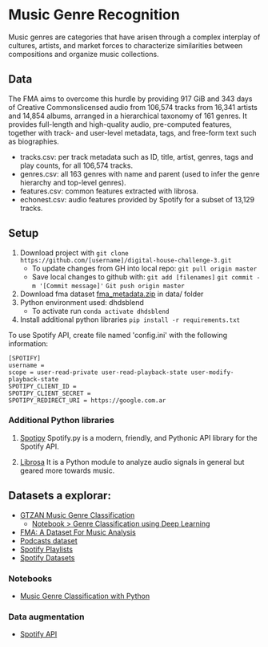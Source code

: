 # Music Genre Recognition

Music genres are categories that have arisen through a complex interplay of cultures, artists, and market forces to characterize similarities between compositions and organize music collections.


## Data

The FMA aims to overcome this hurdle by providing 917 GiB and 343 days of Creative Commonslicensed audio from 106,574 tracks from 16,341 artists and 14,854 albums, arranged in a hierarchical taxonomy of 161 genres. It provides full-length and high-quality audio, pre-computed features, together with track- and user-level metadata, tags, and free-form text such as biographies.

- tracks.csv: per track metadata such as ID, title, artist, genres, tags and play counts, for all 106,574 tracks.
- genres.csv: all 163 genres with name and parent (used to infer the genre hierarchy and top-level genres).
- features.csv: common features extracted with librosa.
- echonest.csv: audio features provided by Spotify for a subset of 13,129 tracks.

## Setup

1. Download project with 
`git clone https://github.com/[username]/digital-house-challenge-3.git`
    - To update changes from GH into local repo: 
        `git pull origin master`
    - Save local changes to github with:
        `git add [filenames]`
        `git commit -m '[Commit message]'`
        `Git push origin master`
2. Download fma dataset [fma_metadata.zip](https://os.unil.cloud.switch.ch/fma/fma_metadata.zip) in data/ folder
3. Python environment used: dhdsblend
    - To activate run `conda activate dhdsblend`
4. Install additional python libraries `pip install -r requirements.txt`


To use Spotify API, create file named 'config.ini' with the following information:

```
[SPOTIFY]
username = 
scope = user-read-private user-read-playback-state user-modify-playback-state
SPOTIPY_CLIENT_ID = 
SPOTIPY_CLIENT_SECRET = 
SPOTIPY_REDIRECT_URI = https://google.com.ar
```

### Additional Python libraries

1. [Spotipy](https://spotifypy.readthedocs.io/en/latest/)
Spotify.py is a modern, friendly, and Pythonic API library for the Spotify API.

2. [Librosa](https://librosa.org/doc/latest/index.html)
It is a Python module to analyze audio signals in general but geared more towards music.


## Datasets a explorar:
- [GTZAN Music Genre Classification](https://www.kaggle.com/andradaolteanu/gtzan-dataset-music-genre-classification)
  - [Notebook > Genre Classification using Deep Learning](https://www.kaggle.com/imsparsh/gtzan-genre-classification-deep-learning-val-92-4?scriptVersionId=50852675)
- [FMA: A Dataset For Music Analysis](https://github.com/mdeff/fma)
- [Podcasts dataset](https://podcastsdataset.byspotify.com/)
- [Spotify Playlists](chrome-extension://klbibkeccnjlkjkiokjodocebajanakg/suspended.html#ttl=AIcrowd%20%7C%20Spotify%20Million%20Playlist%20Dataset%20Challenge%20%7C%20Challenges&pos=2287&uri=https://www.aicrowd.com/challenges/spotify-million-playlist-dataset-challenge)
- [Spotify Datasets](https://research.atspotify.com/datasets/)

### Notebooks
- [Music Genre Classification with Python](https://towardsdatascience.com/music-genre-classification-with-python-c714d032f0d8)


### Data augmentation
- [Spotify API](https://developer.spotify.com/documentation/web-api/reference/tracks/)
